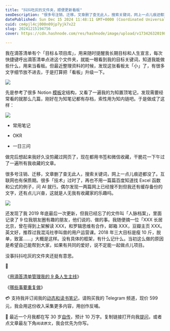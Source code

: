 ```yaml
---
title: "抖抖吃灰的文件夹，顺便更新看板"
seoDescription: "很多号注销、迁移，文章删了查无此人，搜索关键词，网上一点儿痕迹都没了。互联网也有保质期。很多「技术」过时了，再也不用一篇篇百度知道找 Excel 函数和公式的例子，问 AI 就行。"
datePublished: Sun Dec 15 2024 11:48:11 GMT+0000 (Coordinated Universal Time)
cuid: cm4pjl4cj000n09jp7yjk7x22
slug: 20241215194756
cover: https://cdn.hashnode.com/res/hashnode/image/upload/v1734263201984/0ae81e89-80f8-45fe-8caf-5085172a322a.jpeg

---
```


我在滴答清单有个「目标＆项目库」，用来随时提醒我长期目标和人生宣言，每次快捷键呼出滴答清单点进这个文件夹，就能一眼看到我的目标关键词，知道我能做些什么，用来当看板。但最近整理资料的时候，发现这张看板太「小」了，有很多文字细节放不进去，于是打算把「看板」升级一下。

![](url)

先是参考了很多 Notion [模板](https://www.notion.so/zh-cn/templates/category/kanban)定结构，又看了一遍我的为知置顶笔记，发现需要经常看的就那么几篇，刚好在为知笔记都有存档，索性用为知内链吧。于是做成了这样：

![](url)

* 常用笔记
    
* OKR
    
* 一日三问
    

做完后想起来我好久没剪藏过网页了，现在都用书签和微信收藏，干脆花一下午过了一遍所有我收藏的文章。

很多号注销、迁移，文章删了查无此人，搜索关键词，网上一点儿痕迹都没了。互联网也有保质期。很多「技术」过时了，再也不用一篇篇百度知道找 Excel 函数和公式的例子，问 AI 就行。偶尔发现一两篇网上已经搜不到但我还有缓存备份的文字，还有点儿兴奋，这就是人无我有收藏家的乐趣吗。

![](url)

还发现了我 2019 年底最后一次更新，但我已经忘了的文件叫「人脉档案」，里面记录了 9 位我朋友圈有趣的朋友，他们说的、做的事。我随便摘一位「XXX 长居北京，曾在得到上架解读 XXX，和罗辑思维有合作，邮箱 XXX，豆瓣主页 XXX。英文好，推荐过我混沌社李叫兽的用户运营课。2018 年三大目标是瘦 10 斤，脱单，致富……」大概是这样。没有具体的框架，有什么记什么。当初这么做的原因是希望自己能帮到大家，如果有共同的爱好，说不定能一起做点儿项目。

没事抖抖吃灰的文件夹还挺有意思。

🔗

《[用滴答清单管理我的 9 条人生主线](https://mp.weixin.qq.com/s/-8r9iDIbRzIibAR487fEyg)》

《[哪些事要重复做](https://mp.weixin.qq.com/s/q4ZrklCs8jBarPi8QQg_1Q)》

💳 支持我并订阅我的[动态和读书笔记](https://mp.weixin.qq.com/s/A_yK10ktL8Nl7RzsnGwzEg)，请购买我的 Telegram 频道，现价 599 元，我会用这份收入采集更多内容，用创作反哺。

📖 最近一个月我都在写 30 岁[自传](https://mp.weixin.qq.com/s?__biz=MzI3MzU5MDA1OQ==&mid=2247488741&idx=1&sn=3aca11b2f15bcb82156b45c8a69ae937&chksm=eb21a6a1dc562fb7bbf6242bc1a68995eba7b560a49627ac031e129b33aa29a624896186a2a3#rd)，预计 10 万字。复制链接打开向我[提问](https://wj.qq.com/s2/15897499/4fe9/)，或者点文章最左下角`阅读原文`，我会优先为你写。